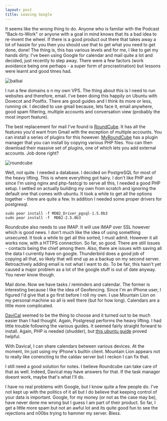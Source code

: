 ```yaml
---
layout: post
title: Leaving Google
---
```

It seems like the wrong thing to do. Anyone who is familar with the Podcast "Back-to-Work" or anyone with a goal in mind knows that its a bad idea to re-invent the wheel. If there is a good product out there that takes away a lot of hassle for you then you should use that to get what you need to get done, done! The thing is, this has various levels and for me, I like to get my hands dirty. I've been using Google for calendar and mail quite a lot and decided, just recently to step away. There were a few factors (work avoidance being one perhaps - a super form of procrastination) but lessons were learnt and good times had.

![baibai](http://images.smh.com.au/2010/01/15/1041660/googlechina5-420x0.jpg)

I run a few domains o n my own VPS. The thing about this is I need to run websites and therefore, email. I've been doing this happily on Ubuntu with Dovecot and Postfix. There are good guides and I think its more or less, running ok. I decided to use gmail because, lets face it, email anywhere, good spam filtering, multiple accounts and conversation view (probably the most import feature).

The best replacement for mail I've found is [RoundCube](http://roundcube.net/). It has all the features you'd want from Gmail with the exception of multiple accounts. You can install a series of plugins for this however. [MyRoundCube](http://myroundcube.com/) has a plugin manager that you can install by copying various PHP files. You can then download their massive set of plugins, one of which lets you add external accounts. Job done right?

![roundcube](http://roundcube.net/images/homescreen.jpg)

Well, not quite. I needed a database. I decided on PostgreSQL for most of the heavy lifting. This is where everything got hairy. I don't like PHP and since I'm using nginx and php-fastcgi to serve all this, I needed a good PHP setup. I settled on actually building my own from scratch and ignoring the default one that comes with ubuntu. It took a while to get all the options together - there are quite a few. In addition I needed some proper drivers for postgresql.

    sudo pear install -f MDB2_Driver_pgsql-1.5.0b3
    sudo pear install -f  MDB2-2.5.0b3

Roundcube also needs to use IMAP. It will use IMAP over SSL however which is good news. I don't much like the idea of using something unsecured. It took a while to get all this sorted, I must admit. However it all works now, with a HTTPS connection. So far, so good. There are still issues - contacts being the chief among them. Also, there are issues with saving all the data I currently have on google. Thunderbird does a good job of copying all that, so likely that will end up as a backup on my second server. Retroactively adding email is not what I want to do. To be fair, this hasn't yet caused a major problem as a lot of the google stuff is out of date anyway. You never know though.

Mail done. Now we have tasks / reminders and calendar. The former is interesting because I like the idea of Geofencing. Since I'm an iPhone user, I figured I'd give that a go first before I roll my own. I use Mountain Lion on my personal machine so all is well there (but for how long). Calendars are a little more complicated.

[DaviCal](http://www.davical.org/) seemed to be the thing to choose and it turned out to be much easier than I had thought. Again, Postgresql performs the heavy lifting. I had little trouble following the various guides. It seemed fairly straight forward to install.  Again, PHP is needed (shudder),  but [this ubuntu guide](http://wiki.davical.org/w/Ubuntu/Lucid) proved helpful.

With Davical, I can share calendars between various devices. At the moment, Im just using my iPhone's builtin client. Mountain Lion appears not to really like conencting to the caldav server but I reckon I can fix that.

I still need a good solution for notes. I believe Roundcube can take care of that as well. Indeed, Davical may have answers for that. If the task manager doesnt work, maybe that's what I'll do.

I have no real problems with Google, but I know quite a few people do. I've not kept up with the politics of it all but I do believe that keeping control of your data is important. Google, for my money (or not as the case may be), have never done me wrong but I guess I am part of their product. So far, I get a little more spam but not an awful lot and its quite good fun to see the rejections and n00bs trying to hammer my server. Bless.
